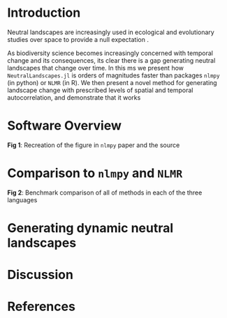 # Introduction

Neutral landscapes are increasingly used in ecological and evolutionary 
studies over space to provide a null expectation .

As biodiversity science becomes increasingly concerned with temporal change
and its consequences, its clear there is a gap generating neutral landscapes
that change over time. In this ms we present how `NeutralLandscapes.jl` is
orders of magnitudes faster than packages `nlmpy` (in python) or `NLMR` (in R).
We then present a novel method for generating landscape change with prescribed 
levels of spatial and temporal autocorrelation, and demonstrate that it works


# Software Overview

**Fig 1**: Recreation of the figure in `nlmpy` paper and the source

# Comparison to `nlmpy` and `NLMR`

**Fig 2**: Benchmark comparison of all of methods in each of the three languages

# Generating dynamic neutral landscapes


# Discussion 

# References
